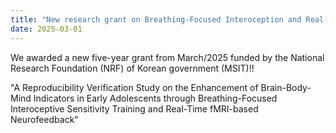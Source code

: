 ```yaml
---
title: "New research grant on Breathing-Focused Interoception and Real-Time fMRI"
date: 2025-03-01
---
```


We awarded a new five-year grant from March/2025 funded by the National Research Foundation (NRF) of Korean government (MSIT)!! 

"A Reproducibility Verification Study on the Enhancement of Brain-Body-Mind Indicators in Early Adolescents through Breathing-Focused Interoceptive Sensitivity Training and Real-Time fMRI-based Neurofeedback"

<!--
![Image](//bspl.korea.ac.kr/Board/Lab_News/2023/BRL/BRL_kickoff_2023.jpeg)  
-->

